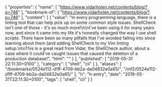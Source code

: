 {
  "properties": {
    "name": [
      "https://www.vidarholen.net/contents/blog/?p=746"
    ],
    "bookmark-of": [
      "https://www.vidarholen.net/contents/blog/?p=746"
    ],
    "content": [
      {
        "value": "In every programming language, there is a linting tool that can help pick up on some common style issues. ShellCheck isn't one of those - it's so much more!\n\nI've been using it for many years now, and since it came into my life it's honestly changed the way I use shell scripts. There have been so many pitfalls that I've avoided falling into since learning about them (and adding ShellCheck to my Vim linting setup.\n\nThis is a great read from Vidar, the ShellCheck author, about a case where it could've caught issues that caused the deletion of a production database!",
        "html": ""
      }
    ],
    "published": [
      "2019-05-31 22:11:30+0100"
    ],
    "category": [
      "shell",
      "cli"
    ]
  },
  "aliases": [
    "/bookmarks/0524e112-d1ff-4709-bb2a-da04832e0a65/",
    "/mf2/0524e112-d1ff-4709-bb2a-da04832e0a65/"
  ],
  "h": "h-entry",
  "date": "2019-05-31T22:11:30+0100",
  "tags": [
    "shell",
    "cli"
  ]
}
